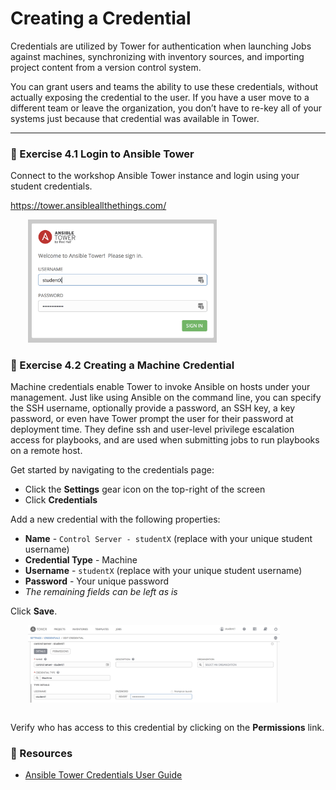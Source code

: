 # Creating a Credential

Credentials are utilized by Tower for authentication when launching Jobs against machines, synchronizing 
with inventory sources, and importing project content from a version control system.

You can grant users and teams the ability to use these credentials, without actually exposing the credential 
to the user. If you have a user move to a different team or leave the organization, you don’t have to re-key 
all of your systems just because that credential was available in Tower.

<hr>

### 💪  Exercise 4.1 Login to Ansible Tower

Connect to the workshop Ansible Tower instance and login using your student credentials.

https://tower.ansibleallthethings.com/

<img src="/images/tower_login.png" style="margin-left:2em; max-width: 60%;">


### 💪  Exercise 4.2 Creating a Machine Credential

Machine credentials enable Tower to invoke Ansible on hosts under your management. Just like using Ansible on 
the command line, you can specify the SSH username, optionally provide a password, an SSH key, a key password, 
or even have Tower prompt the user for their password at deployment time. They define ssh and user-level privilege 
escalation access for playbooks, and are used when submitting jobs to run playbooks on a remote host.

Get started by navigating to the credentials page:

 - Click the **Settings** gear icon on the top-right of the screen
 - Click **Credentials**

Add a new credential with the following properties:

 - **Name** - `Control Server - studentX` (replace with your unique student username)
 - **Credential Type** - Machine
 - **Username** - `studentX` (replace with your unique student username)
 - **Password** - Your unique password
 - *The remaining fields can be left as is*

Click **Save**.

<img src="/images/tower_credential.png" style="margin-left:2em; max-width: 80%; margin-bottom:1em;">

Verify who has access to this credential by clicking on the **Permissions** link.


### 📗 Resources

 - [Ansible Tower Credentials User Guide](http://docs.ansible.com/ansible-tower/latest/html/userguide/credentials.html)

